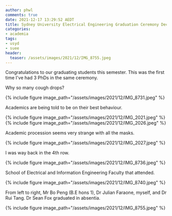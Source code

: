 ```yaml
---
author: phwl
comments: true
date: 2021-12-17 13:29:52 AEDT
title: Sydney University Electrical Engineering Graduation Ceremony Dec 2021
categories:
- academia
tags:
- usyd
- suee
header:
  teaser: /assets/images/2021/12/IMG_8755.jpeg
---
```


Congratulations to our graduating students this semester. 
This was the first time I've had 3 PhDs in the same ceremony.

Why so many cough drops? 

{% include figure image_path="/assets/images/2021/12/IMG_8731.jpeg" %}

Academics are being told to be on their best behaviour.

{% include figure image_path="/assets/images/2021/12/IMG_2021.jpeg" %}
{% include figure image_path="/assets/images/2021/12/IMG_2026.jpeg" %}

Academic procession seems very strange with all the masks.

{% include figure image_path="/assets/images/2021/12/IMG_2027.jpeg" %}


I was way back in the 4th row.

{% include figure image_path="/assets/images/2021/12/IMG_8736.jpeg" %}

School of Electrical and Information Engineering Faculty that attended.

{% include figure image_path="/assets/images/2021/12/IMG_8740.jpeg" %}

From left to right, Mr Bo Peng (B.E hons 1), Dr Julian Faraone, myself, and Dr Rui Tang. Dr Sean Fox graduated in absentia. 

{% include figure image_path="/assets/images/2021/12/IMG_8755.jpeg" %}

